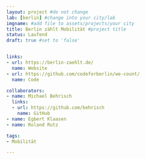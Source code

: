 ```yaml
---
layout: project #do not change
lab: [berlin] #change into your city/lab
imgname: #add file to assets/projects/your city
title: Berlin zählt Mobilität #project title
status: Laufend
draft: true #set to 'false'


links:
- url: https://berlin-zaehlt.de/
  name: Website
- url: https://github.com/codeforberlin/we-count/
  name: Code

collaborators:
- name: Michael Behrisch
  links:
  - url: https://github.com/behrisch
    name: GitHub
- name: Egbert Klaasen
- name: Roland Rutz

tags:
- Mobilität

---
```

<!--short project description here-->
